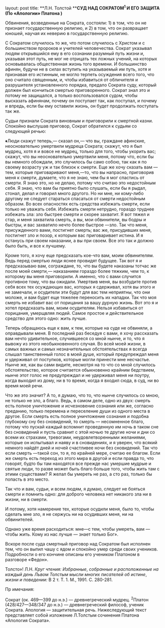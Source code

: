 layout: post
title: **Л.Н. Толстой ****СУД НАД СОКРАТОМ<sup>**1**</sup> И ЕГО ЗАЩИТА (По «Апологии» Платона )**

Обвинения, возведенные на Сократа, состояли: 1) в том, что он не
признает государственную религию, и 2) в том, что он развраща­ет
юношей, научая их неверию в государственную религию.

С Сократом случилось то же, что потом случилось с Христом и с
большинством пророков и учителей человечества. Сократ
указы­вал людям открывшийся ему в его сознании разумный путь
жизни и, указывая этот путь, не мог не отрицать тех ложных учений,
на которых основывалась общественная жизнь того времени. И
боль­шинство афинян, будучи не в силах вступить на
указываемый им путь, хотя и признавая его истинным, не могло
терпеть осуждения всего того, что оно считало священным, и, чтобы
избавиться от обличителя и разрушителя установленного порядка,
предало Сокра­та суду, который должен был кончиться смертью
приговоренного. Сократ знал это и потому не защищался, а только
воспользовался судом, чтобы высказать афинянам, почему он поступает
так, как поступал, и почему и впредь, если бы ему оставили жизнь, он
будет продолжать поступать так же.

Судьи признали Сократа виновным и приговорили к смертной казни. Спокойно
выслушав приговор, Сократ обратился к судьям со следующей речью:

♦Люди скажут теперь,— сказал он,— что вы, граждане афинские,
неосновательно умертвили мудреца Сократа; скажут, что я был
мудрец, хотя я и вовсе не мудрец, только для того, чтобы укорить вас;
скажут, что вы неосновательно умертвили меня, потому что, если бы вы
немного обождали, это случилось бы само собою, так как я по своему
возрасту уж и так близок к смерти. Еще же хочу сказать вам —тем,
которые приговаривают меня,—то, что вы на­прасно, приговорив меня к
смерти, думаете, что я не знаю, чем бы я мог спастись от смерти. Я знаю
это, но не делаю, потому что считаю это недостойным себя. Я знаю, что
вам бы приятно было слушать, если бы я рыдал, стонал, делал и говорил
много другого. Но ни мне, ни кому-либо другому не следует стараться
спасаться от смерти недостойным образом. Во всех опасностях есть
средства избежать смерти, если только не уважать себя. Избежать
смерти нетрудно, гораздо труднее избежать зла: зло быстрее смерти
и скорее захватит. Я вот тяжел и стар, и меня захватила смерть, а вы,
мои обвинители, вы бодры и быстры, и вас захватило нечто более быстрое
—зло. Так что меня, присужденного вами, постигнет смерть; вас же,
присудивших меня, постигнет зло и позор, к которым вас
приговаривает истина. И я останусь при своем наказа­нии, а вы
при своем. Все это так и должно было быть, и все к лучшему.

Кроме того, я хочу еще предсказать кое-что вам, моим обвини­телям. Ведь
перед смертью люди яснее провидят будущее. Так вот я и предсказываю
вам, сограждане, то, что вы будете наказаны тотчас же после моей
смерти,— наказанием гораздо более тяж­ким, чем то, к которому вы
меня приговорили. А именно, что с вами случится противное тому, что
вы ожидали. Умертвив меня, вы возбудите против себя всех тех
осуждающих вас, которых я сдерживал, хотя вы этого и не
замечали, и осудители эти будут для вас тем неприятны, что они
моложе, и вам будет еще тяжелее переносить их нападки. Так что моя
смерть не избавит вас от порицания за вашу дурную жизнь. Вот это я и
хотел предсказать вам, моим осудителям. Нельзя избавиться от порицания,
умер­щвляя людей. Самое простое и действительное средство для этого
одно: жить лучше.

Теперь обращаюсь еще к вам, к тем, которые на суде не обвиняли, а
оправдывали меня. В последний раз беседуя с вами, я хочу
рассказать вам нечто удивительное, случившееся со мной нынче, и
то, что я вывожу из этого необыкновенного случая. Во всей моей жизни, в
самых важных и самых незначительных обстоятель­ствах я всегда слышал
таинственный голос в моей душе, который предупреждал меня и удерживал
от поступков, которые могли принести мне несчастье. Нынче же, как вы
сами видите, несмотря на то что со мной случилось обстоятельство,
которое считается обыкновенно крайним бедствием, нынче этот голос не
предупреж­дал и не удерживал меня ни поутру, когда выходил из дому, ни
в то время, когда я входил сюда, в суд, ни во время моей речи.

Что же это значит? А то, я думаю, что то, что нынче случилось со мною,
не только не зло, а благо. Ведь, в самом деле, одно из двух: смерть
есть полное уничтожение и исчезновение сознания или же, согласно
преданию, только перемена и переселение души из одного места в
другое. Если смерть есть полное уничтожение сознания и подобна
глубокому сну без сновидений, то смерть — несомненное благо, потому
что пускай каждый вспомнит проведенную им ночь в таком сне без
сновидений и пусть сравнит с этой ночью те другие ночи и дни
со всеми их страхами, тревогами, неудовлет­воренными желаниями,
которые он испытывал и наяву и в сновидениях, и я уверен, что
всякий немного найдёт дней и ночей счастливее ночи без сновидений.
Так что если смерть —такой сон, то я, по крайней мере, считаю ее
благом. Если же смерть есть переход из этого мира в другой и если
правда то, что говорят, будто бы там находятся все прежде нас умершие
мудрые и святые люди, то разве может быть благо больше того, чтобы
жить там с этими существами? Я желал бы умереть не раз, а сто раз,
только бы попасть в это место.

Так что и вам, судьи, и всем людям, я думаю, следует не бояться смерти и
помнить одно: для доброго человека нет никакого зла ни в жизни, ни в
смерти.

И потому, хотя намерение тех, которые осудили меня, было то, чтобы
сделать мне зло, я не сержусь ни на осудивших меня, ни на
обвинителей.

Однако уже время расходиться: мне—с тем, чтобы умереть, вам — чтобы
жить. Кому из нас лучше — знает только Бог».

Вскоре после суда смертный приговор над Сократом был испол­нен тем, что
он выпил чашу с ядом и спокойно умер среди своих учеников. Подробности
о его кончине описаны его учеником Пла­тоном в разговоре «Федон».

Толсто»\! Л.Н. *Круг чтения: Избран­ные*, *собранные и расположенные на
каждый день Львом Толстым мысли многих писателей об истине*, *жизни и
поведении:* В 2 т. T. 1. М., 1991. С. 280-281.

Пр имечания:

Сократ (ок. 469—399 до н.э.) — древнегреческий мудрец.
<sup>2</sup>Платон (428/427—348/347 до н.э.) — древнегреческий
фило­соф, ученик Сократа. Апология — защитительная речь.
Нижеследу­ющий текст представляет собой изложение Л.Толстым
сочинения Платона «Апология Сократа».

